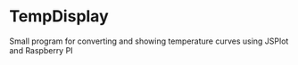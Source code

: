 TempDisplay
===========

Small program for converting and showing temperature curves using JSPlot and Raspberry PI
